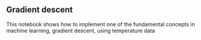 ## Gradient descent
This notebook shows how to implement one of the fundamental concepts in machine learning,  gradient descent, using temperature data
